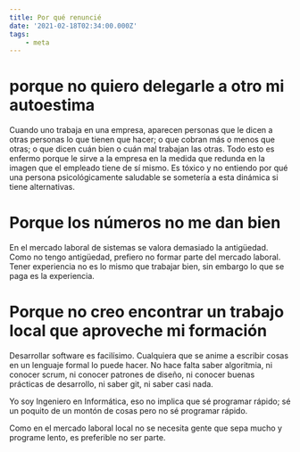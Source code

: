 ```yaml
---
title: Por qué renuncié
date: '2021-02-18T02:34:00.000Z'
tags:
    - meta
---
```

# porque no quiero delegarle a otro mi autoestima
Cuando uno trabaja en una empresa, aparecen personas que le dicen a otras personas lo que tienen que hacer; o que cobran más o menos que otras; o que dicen cuán bien o cuán mal trabajan las otras. Todo esto es enfermo porque le sirve a la empresa en la medida que redunda en la imagen que el empleado tiene de sí mismo. Es tóxico y no entiendo por qué una persona psicológicamente saludable se sometería a esta dinámica si tiene alternativas.

# Porque los números no me dan bien
En el mercado laboral de sistemas se valora demasiado la antigüedad. Como no tengo antigüedad, prefiero no formar parte del mercado laboral. Tener experiencia no es lo mismo que trabajar bien, sin embargo lo que se paga es la experiencia.

# Porque no creo encontrar un trabajo local que aproveche mi formación
Desarrollar software es facilísimo. Cualquiera que se anime a escribir cosas en un lenguaje formal lo puede hacer. No hace falta saber algoritmia, ni conocer scrum, ni conocer patrones de diseño, ni conocer buenas prácticas de desarrollo, ni saber git, ni saber casi nada.

Yo soy Ingeniero en Informática, eso no implica que sé programar rápido; sé un poquito de un montón de cosas pero no sé programar rápido.

Como en el mercado laboral local no se necesita gente que sepa mucho y programe lento, es preferible no ser parte.
